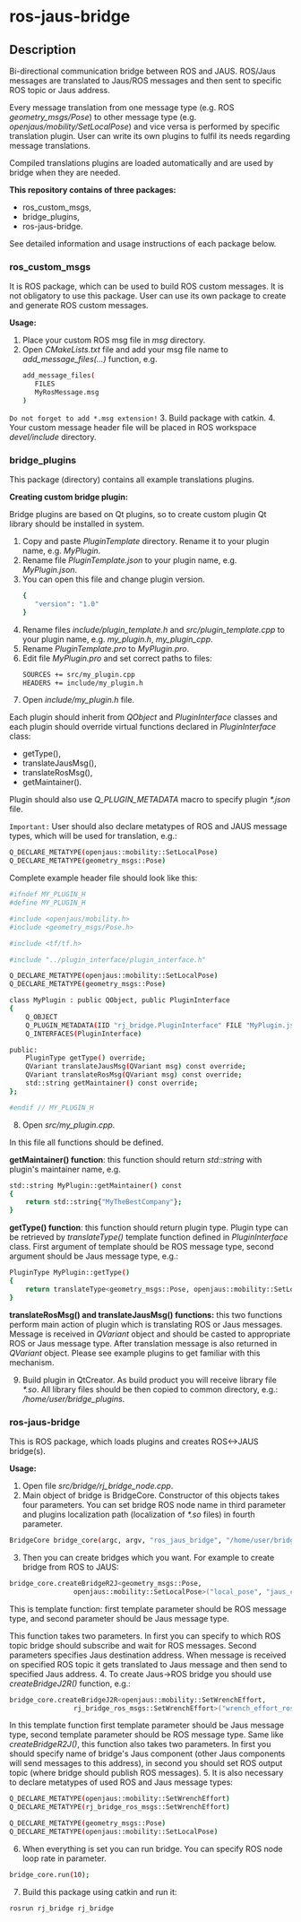 # ros-jaus-bridge
## Description
Bi-directional communication bridge between ROS and JAUS. ROS/Jaus messages are translated to Jaus/ROS messages and then sent to specific ROS topic or Jaus address. 

Every message translation from one message type (e.g. ROS _geometry_msgs/Pose_) to other message type (e.g. _openjaus/mobility/SetLocalPose_) and vice versa is performed by specific translation plugin. User can write its own plugins to fulfil its needs regarding message translations.

Compiled translations plugins are loaded automatically and are used by bridge when they are needed.

**This repository contains of three packages:**
- ros_custom_msgs,
- bridge_plugins,
- ros-jaus-bridge.

See detailed information and usage instructions of each package below.
### ros_custom_msgs
It is ROS package, which can be used to build ROS custom messages. It is not obligatory to use this package. User can use its own package to create and generate ROS custom messages.

**Usage:**
1. Place your custom ROS msg file in _msg_ directory.
2. Open _CMakeLists.txt_ file and add your msg file name to _add_message_files(...)_ function, e.g.
   ```sh
   add_message_files(
      FILES
      MyRosMessage.msg
   )
    ```
`Do not forget to add *.msg extension!`
3. Build package with catkin.
4. Your custom message header file will be placed in ROS workspace _devel/include_ directory.
### bridge_plugins
This package (directory) contains all example translations plugins. 

**Creating custom bridge plugin:**

Bridge plugins are based on Qt plugins, so to create custom plugin Qt library should be installed in system.
1. Copy and paste _PluginTemplate_ directory. Rename it to your plugin name, e.g. _MyPlugin_.
2. Rename file _PluginTemplate.json_ to your plugin name, e.g. _MyPlugin.json_.
3. You can open this file and change plugin version.
   ```sh
   {
      "version": "1.0"
   }
   ```
4. Rename files _include/plugin_template.h_ and _src/plugin_template.cpp_ to your plugin name, e.g. _my_plugin.h_, _my_plugin_cpp_.
5. Rename _PluginTemplate.pro_ to _MyPlugin.pro_.
6. Edit file _MyPlugin.pro_ and set correct paths to files:
   ```sh
   SOURCES += src/my_plugin.cpp
   HEADERS += include/my_plugin.h
   ```
7. Open _include/my_plugin.h_ file. 

Each plugin should inherit from _QObject_ and _PluginInterface_ classes and each plugin should override virtual functions declared in _PluginInterface_ class:
- getType(),
- translateJausMsg(),
- translateRosMsg(),
- getMaintainer().

Plugin should also use _Q_PLUGIN_METADATA_ macro to specify plugin _*.json_ file.

`Important:`
User should also declare metatypes of ROS and JAUS message types, which will be used for translation, e.g.:
```sh
Q_DECLARE_METATYPE(openjaus::mobility::SetLocalPose)
Q_DECLARE_METATYPE(geometry_msgs::Pose)
```
Complete example header file should look like this:
```sh
#ifndef MY_PLUGIN_H
#define MY_PLUGIN_H

#include <openjaus/mobility.h>
#include <geometry_msgs/Pose.h>

#include <tf/tf.h>

#include "../plugin_interface/plugin_interface.h"

Q_DECLARE_METATYPE(openjaus::mobility::SetLocalPose)
Q_DECLARE_METATYPE(geometry_msgs::Pose)

class MyPlugin : public QObject, public PluginInterface
{
    Q_OBJECT
    Q_PLUGIN_METADATA(IID "rj_bridge.PluginInterface" FILE "MyPlugin.json")
    Q_INTERFACES(PluginInterface)

public:
    PluginType getType() override;
    QVariant translateJausMsg(QVariant msg) const override;
    QVariant translateRosMsg(QVariant msg) const override;
    std::string getMaintainer() const override;
};

#endif // MY_PLUGIN_H
```
8. Open _src/my_plugin.cpp_.

In this file all functions should be defined. 

**getMaintainer() function**: this function should return _std::string_ with plugin's maintainer name, e.g. 
```sh
std::string MyPlugin::getMaintainer() const
{
    return std::string{"MyTheBestCompany"};
}
```
**getType() function**: this function should return plugin type. Plugin type can be retrieved by _translateType()_ template function defined in _PluginInterface_ class. First argument of template should be ROS message type, second argument should be Jaus message type, e.g.:
```sh
PluginType MyPlugin::getType()
{
    return translateType<geometry_msgs::Pose, openjaus::mobility::SetLocalPose>();
}
```
**translateRosMsg() and translateJausMsg() functions:** this two functions perform main action of plugin which is translating ROS or Jaus messages. Message is received in _QVariant_ object and should be casted to appropriate ROS or Jaus message type. After translation message is also returned in _QVariant_ object. Please see example plugins to get familiar with this mechanism. 

9. Build plugin in QtCreator. As build product you will receive library file _*.so_. All library files should be then copied to common directory, e.g.: _/home/user/bridge_plugins_.

### ros-jaus-bridge
This is ROS package, which loads plugins and creates ROS<->JAUS bridge(s).

**Usage:**
1. Open file _src/bridge/rj_bridge_node.cpp_. 
2. Main object of bridge is BridgeCore. Constructor of this objects takes four parameters. You can set bridge ROS node name in third parameter and plugins localization path (localization of _*.so_ files) in fourth parameter.
```sh
BridgeCore bridge_core(argc, argv, "ros_jaus_bridge", "/home/user/bridge_plugins/");
```
3. Then you can create bridges which you want. For example to create bridge from ROS to JAUS:
```sh
bridge_core.createBridgeR2J<geometry_msgs::Pose,
                openjaus::mobility::SetLocalPose>("local_pose", "jaus_cmp_local_pose");
```
This is template function: first template parameter should be ROS message type, and second parameter should be Jaus message type. 

This function takes two parameters. In first you can specify to which ROS topic bridge should subscribe and wait for ROS messages. Second parameters specifies Jaus destination address. When message is received on specified ROS topic it gets translated to Jaus message and then send to specified Jaus address.
4. To create Jaus->ROS bridge you should use _createBridgeJ2R()_ function, e.g.:
```sh
bridge_core.createBridgeJ2R<openjaus::mobility::SetWrenchEffort,
                rj_bridge_ros_msgs::SetWrenchEffort>("wrench_effort_ros", "wrench_effort_out");
```
In this template function first template parameter should be Jaus message type, second template parameter should be ROS message type. Same like _createBridgeR2J()_, this function also takes two parameters. In first you should specify name of bridge's Jaus component (other Jaus components will send messages to this address), in second you should set ROS output topic (where bridge should publish ROS messages).
5. It is also necessary to declare metatypes of used ROS and Jaus message types:
```sh
Q_DECLARE_METATYPE(openjaus::mobility::SetWrenchEffort)
Q_DECLARE_METATYPE(rj_bridge_ros_msgs::SetWrenchEffort)

Q_DECLARE_METATYPE(geometry_msgs::Pose)
Q_DECLARE_METATYPE(openjaus::mobility::SetLocalPose)
```
6. When everything is set you can run bridge. You can specify ROS node loop rate in parameter.
```sh
bridge_core.run(10);
```
7. Build this package using catkin and run it:
```sh
rosrun rj_bridge rj_bridge
```